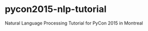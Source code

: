 pycon2015-nlp-tutorial
======================

Natural Language Processing Tutorial for PyCon 2015 in Montreal
